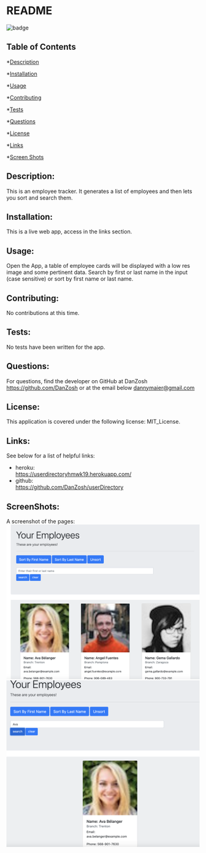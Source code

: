 
  # README

  ![badge](https://img.shields.io/badge/license-MIT_License-ff69b4)


  ## Table of Contents

  *[Description](#description)

  *[Installation](#installation)

  *[Usage](#usage)

  *[Contributing](#contributing)

  *[Tests](#tests)

  *[Questions](#questions)

  *[License](#license)

  *[Links](#links)

  *[Screen Shots](#screenshots)

## Description:
This is an employee tracker. It generates a list of employees and then lets you sort and search them.

## Installation:
This is a live web app, access in the links section.

## Usage:
Open the App, a table of employee cards will be displayed with a low res image and some pertinent data. Search by first or last name in the input (case sensitive) or sort by first name or last name.

## Contributing:
No contributions at this time.

## Tests:
No tests have been written for the app.

## Questions:
For questions, find the developer on GitHub at
DanZosh
https://github.com/DanZosh
or at the email below
dannymaier@gmail.com


## License:
This application is covered under the following license: MIT_License.

## Links:
See below for a list of helpful links:

* heroku:<br> https://userdirectoryhmwk19.herokuapp.com/
* github:<br> https://github.com/DanZosh/userDirectory


## ScreenShots:
A screenshot of the pages:
 ![init.png](/screenshotLink/init.png)
 ![searched.png](/screenshotLink/searched.png)

